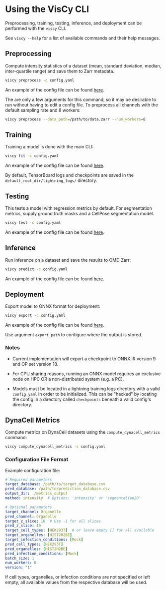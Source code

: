 # Using the VisCy CLI

Preprocessing, training, testing, inference, and deployment
can be performed with the `viscy` CLI.

See `viscy --help` for a list of available commands and their help messages.

## Preprocessing

Compute intensity statistics of a dataset
(mean, standard deviation, median, inter-quartile range)
and save them to Zarr metadata.

```sh
viscy preprocess -c config.yaml
```

An example of the config file can be found [here](../examples/configs/preprocess_example.yml).

The are only a few arguments for this command,
so it may be desirable to run without having to edit a config file.
To preprocess all channels with the default sampling rate and 8 workers:

```sh
viscy preprocess --data_path=/path/to/data.zarr --num_workers=8
```

## Training

Training a model is done with the main CLI:

```sh
viscy fit -c config.yaml
```

An example of the config file can be found [here](../examples/configs/fit_example.yml).

By default, TensorBoard logs and checkpoints are saved
in the `default_root_dir/lightning_logs/` directory.

## Testing

This tests a model with regression metrics by default.
For segmentation metrics,
supply ground truth masks and a CellPose segmentation model.

```sh
viscy test -c config.yaml
```

An example of the config file can be found [here](../examples/configs/test_example.yml).

## Inference

Run inference on a dataset and save the results to OME-Zarr:

```sh
viscy predict -c config.yaml
```

An example of the config file can be found [here](../examples/configs/predict_example.yml).

## Deployment

Export model to ONNX format for deployment:

```sh
viscy export -c config.yaml
```

An example of the config file can be found [here](../examples/configs/export_example.yml).

Use argument `export_path` to configure where the output is stored.

### Notes

* Current implementation will export a checkpoint to ONNX IR version 9
and OP set version 18.

* For CPU sharing reasons, running an ONNX model
requires an exclusive node on HPC OR a non-distributed system (e.g. a PC).

* Models must be located in a lightning training logs directory
with a valid `config.yaml` in order to be initialized.
This can be "hacked" by locating the config in a directory
called `checkpoints` beneath a valid config's directory.

## DynaCell Metrics

Compute metrics on DynaCell datasets using the `compute_dynacell_metrics` command:

```sh
viscy compute_dynacell_metrics -c config.yaml
```

### Configuration File Format

Example configuration file:

```yaml
# Required parameters
target_database: /path/to/target_database.csv
pred_database: /path/to/prediction_database.csv
output_dir: ./metrics_output
method: intensity  # Options: 'intensity' or 'segmentation2D'

# Optional parameters
target_channel: Organelle
pred_channel: Organelle
target_z_slice: 16  # Use -1 for all slices
pred_z_slice: 16
target_cell_types: [HEK293T]  # or leave empty [] for all available
target_organelles: [HIST2H2BE]
target_infection_conditions: [Mock]
pred_cell_types: [HEK293T]
pred_organelles: [HIST2H2BE]
pred_infection_conditions: [Mock]
batch_size: 1
num_workers: 0
version: "1"
```

If cell types, organelles, or infection conditions are not specified or left empty, all available values from the respective database will be used.
